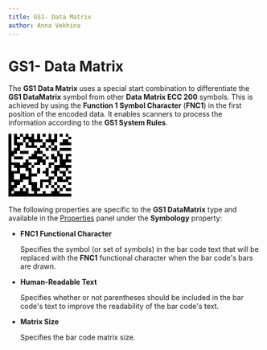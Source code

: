 ```yaml
---
title: GS1- Data Matrix
author: Anna Vekhina
---
```

# GS1- Data Matrix

The **GS1 Data Matrix** uses a special start combination to differentiate the **GS1 DataMatrix** symbol from other **Data Matrix ECC 200** symbols. This is achieved by using the **Function 1 Symbol Character** (**FNC1**) in the first position of the encoded data. It enables scanners to process the information according to the **GS1 System Rules**.

![](../../../../images/eurd-web-bar-code-gs1-datamatrix.png)

The following properties are specific to the **GS1 DataMatrix** type and available in the [Properties](../../report-designer-tools/ui-panels/properties-panel.md) panel under the **Symbology** property:


* **FNC1 Functional Character**
	
	Specifies the symbol (or set of symbols) in the bar code text that will be replaced with the **FNC1** functional character when the bar code's bars are drawn.

* **Human-Readable Text**

    Specifies whether or not parentheses should be included in the bar code's text to improve the readability of the bar code's text.

* **Matrix Size**

	Specifies the bar code matrix size.